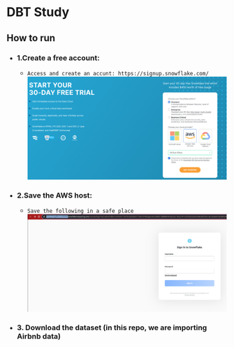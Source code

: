 # DBT Study

## How to run

* ###  1.Create a free account:
    - `Access and create an accunt: https://signup.snowflake.com/`
    ![Create account](imgs/snowflake_creating_account.png "Creating an account")

* ### 2.Save the AWS host:
    - `Save the following in a safe place`
    ![Save this](imgs/save_credentials.png "Saving in safe place")

* ### 3. Download the dataset (in this repo, we are importing Airbnb data)


